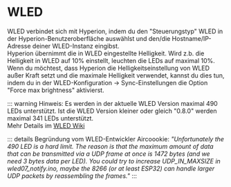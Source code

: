 # WLED

WLED verbindet sich mit Hyperion, indem du den "Steuerungstyp" WLED in der Hyperion-Benutzeroberfläche auswählst und den/die Hostname/IP-Adresse deiner WLED-Instanz eingibst.\
Hyperion übernimmt die in WLED eingestellte Helligkeit. Wird z.b. die Helligkeit in WLED auf 10% einstellt, leuchten die LEDs auf maximal 10%. Wenn du möchtest, dass Hyperion die Helligkeitseinstellung von WLED außer Kraft setzt und die maximale Helligkeit verwendet, kannst du dies tun, indem du in der WLED-Konfiguration -> Sync-Einstellungen die Option "Force max brightness" aktivierst.

::: warning Hinweis:
Es werden in der aktuelle WLED Version maximal 490 LEDs unterstützt. Ist die WLED Version kleiner oder gleich "0.8.0" werden maximal 341 LEDs unterstützt.\
Mehr Details im [WLED Wiki](https://github.com/Aircoookie/WLED/wiki/UDP-Realtime-Control#hyperion)

::: details Begründung vom WLED-Entwickler Aircoookie:
<em>"Unfortunately the 490 LED is a hard limit. The reason is that the maximum amount of data that can be transmitted via a UDP frame at once is 1472 bytes (and we need 3 bytes data per LED). You could try to increase UDP_IN_MAXSIZE in wled07_notify.ino, maybe the 8266 (or at least ESP32) can handle larger UDP packets by reassembling the frames."</em>
:::
